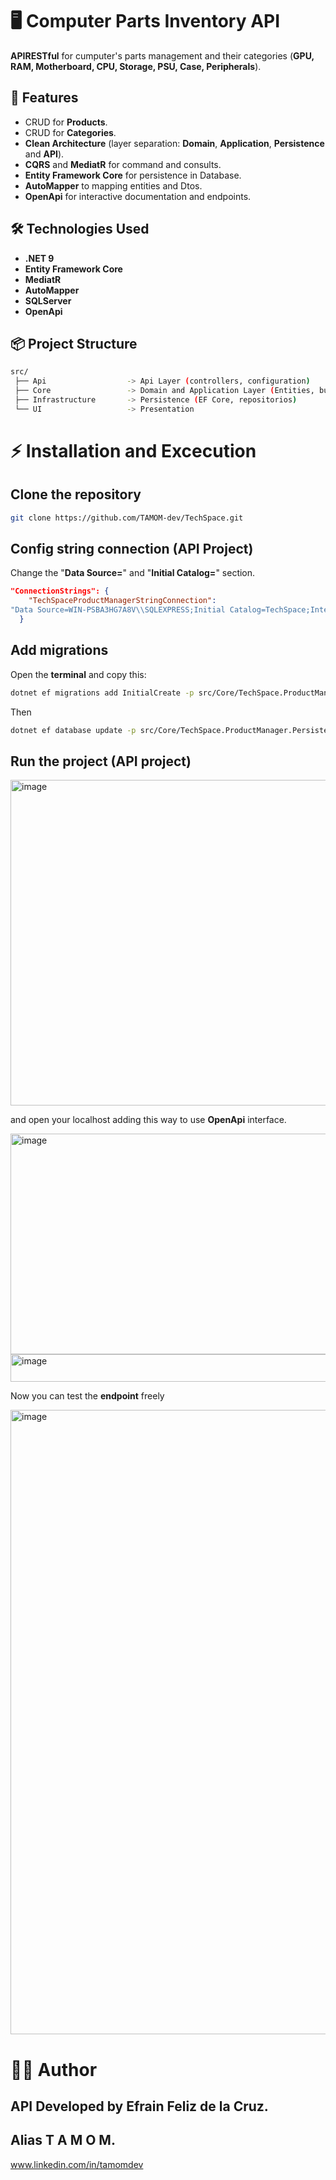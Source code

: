 # 🖥️ Computer Parts Inventory API

**APIRESTful** for cumputer's parts management and their categories (**GPU, RAM, Motherboard, CPU, Storage, PSU, Case, Peripherals**).

## 🚀 Features

- CRUD for **Products**.
- CRUD for **Categories**.
- **Clean Architecture** (layer separation: **Domain**, **Application**, **Persistence** and **API**).
- **CQRS** and **MediatR** for command and consults.
- **Entity Framework Core** for persistence in Database.
- **AutoMapper** to mapping entities and Dtos.
- **OpenApi** for interactive documentation and endpoints.

## 🛠️ Technologies Used

- **.NET 9**
- **Entity Framework Core**
- **MediatR**
- **AutoMapper**
- **SQLServer**
- **OpenApi**

## 📦 Project Structure

```bash
src/
 ├── Api                  -> Api Layer (controllers, configuration)
 ├── Core                 -> Domain and Application Layer (Entities, business logic)
 ├── Infrastructure       -> Persistence (EF Core, repositorios)
 └── UI                   -> Presentation 
```

# ⚡ Installation and Excecution

## Clone the repository

```bash
git clone https://github.com/TAMOM-dev/TechSpace.git
```

## Config string connection (API Project) 

Change the "**Data Source=**" and "**Initial Catalog=**" section.

```json
"ConnectionStrings": {
    "TechSpaceProductManagerStringConnection":
"Data Source=WIN-PSBA3HG7A8V\\SQLEXPRESS;Initial Catalog=TechSpace;Integrated Security=True;Connect Timeout=30;Encrypt=False;TrustServerCertificate=False;ApplicationIntent=ReadWrite;MultiSubnetFailover=False"
  }
```

## Add migrations

Open the **terminal** and copy this:

```bash
dotnet ef migrations add InitialCreate -p src/Core/TechSpace.ProductManager.Persistence/TechSpace.ProductManager.Persistence.csproj -s src/Api/TechSpace.ProductsManage.Api/TechSpace.ProductsManage.Api.csproj
```

Then

```bash
dotnet ef database update -p src/Core/TechSpace.ProductManager.Persistence/TechSpace.ProductManager.Persistence.csproj -s src/Api/TechSpace.ProductsManage.Api/TechSpace.ProductsManage.Api.csproj
```

## Run the project (API project)

<img width="703" height="521" alt="image" src="https://github.com/user-attachments/assets/4ce7bdaf-12d7-4aad-a39a-d253b37d95b2" />

and open your localhost adding this way to use **OpenApi** interface.

<img width="1170" height="353" alt="image" src="https://github.com/user-attachments/assets/24634c97-5305-47bb-a67b-ba94bc38a618" />

<img width="506" height="44" alt="image" src="https://github.com/user-attachments/assets/3617b396-3961-4dab-929f-ca2fd8b6fc0e" />

Now you can test the **endpoint** freely

<img width="1907" height="999" alt="image" src="https://github.com/user-attachments/assets/edc0459b-d7c4-4ca8-8bf1-fbf0a3ebbbd3" />

# 👨‍💻 Author

## API Developed by Efrain Feliz de la Cruz.
## Alias T A M O M.
www.linkedin.com/in/tamomdev


